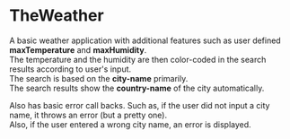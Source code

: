 # TheWeather
<p>A basic weather application with additional features such as user defined <strong>maxTemperature</strong> and <strong>maxHumidity</strong>.<br/>
The temperature and the humidity are then color-coded in the search results according to user's input.<br/>
The search is based on the <strong>city-name</strong> primarily.<br/>
The search results show the <strong>country-name</strong> of the city automatically.</p>

Also has basic error call backs. 
Such as, if the user did not input a city name, it throws an error (but a pretty one).</br>
Also, if the user entered a wrong city name, an error is displayed.
